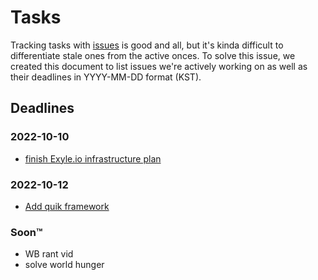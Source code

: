 # Tasks

Tracking tasks with [issues](https://github.com/exyleio/exyleio/issues)
is good and all, but it's kinda difficult to differentiate stale ones
from the active onces. To solve this issue, we created this document to
list issues we're actively working on as well as their deadlines in
YYYY-MM-DD format (KST).

## Deadlines

### 2022-10-10

- [finish Exyle.io infrastructure plan](https://github.com/exyleio/exyleio/issues/15)

### 2022-10-12

- [Add quik framework](https://github.com/exyleio/exyleio/issues/57)

### Soon™

- WB rant vid
- solve world hunger
